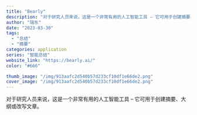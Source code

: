 ```yaml
---
title: "Bearly"
description: "对于研究人员来说，这是一个非常有用的人工智能工具 – 它可用于创建摘要、大纲或改写文章。"
author: "瑞东"
date: "2023-03-30"
tags:
  - "总结"
  - "摘要"
categories: application
series: "智能总结"
website_link: "https://bearly.ai/"
color: "#666"

thumb_image: "/img/913aafc2d540b57d233cf10df1e66de2.png"
cover_image: "/img/913aafc2d540b57d233cf10df1e66de2.png"
---
```


对于研究人员来说，这是一个非常有用的人工智能工具 – 它可用于创建摘要、大纲或改写文章。